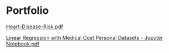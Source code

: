 # Portfolio

[Heart-Disease-Risk.pdf](Predicting-Heart-Disease-Risk-Using-Clinical-Variables.pdf)

[Linear Regression with Medical Cost Personal Datasets - Jupyter Notebook.pdf](Linear-Regression-with-Medical-Cost-Personal-Datasets.ipynb.pdf)
